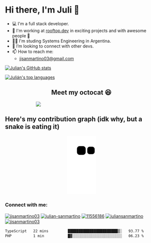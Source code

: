 # Hi there, I'm Juli 👋
- 💻 I'm a full stack developer.
- 🚀 I'm working at [rooftop.dev](https://rooftop.dev) in exciting projects and with awesome people 🤯
- 👨‍🎓 I'm studing Systems Engineering in Argentina.
- 🤝 I’m looking to connect with other devs.
- 📫 How to reach me:
  - jjsanmartino03@gmail.com

[![Julian's GitHub stats](https://github-readme-stats.vercel.app/api?username=jjsanmartino03&count_private=true&show_icons=true&hide=stars,issues)](https://github.com/anuraghazra/github-readme-stats)

[![Julián's top languages](https://github-readme-stats.vercel.app/api/top-langs/?username=jjsanmartino03&hide=Jupyter+Notebook&layout=compact)](https://github.com/anuraghazra/github-readme-stats)

<h2 align='center'>
Meet my octocat 😆
</h3>
<p align='center'>
  <img align='center' style='width:300px;margin:auto;display:flex;justify-content:center' src='https://user-images.githubusercontent.com/58923155/133898287-bf560654-7f3c-44c0-8046-9e8d04aed1a5.png'>
</p>

## Here's my contribution graph (idk why, but a snake is eating it)
<p align='center'>
<img src="https://github.com/jjsanmartino03/jjsanmartino03/blob/output/github-contribution-grid-snake.svg">
</p>
  
<h3 align="left">Connect with me:</h3>
<p align="left">
<a href="https://dev.to/jjsanmartino03" target="blank"><img align="center" src="https://cdn.jsdelivr.net/npm/simple-icons@3.0.1/icons/dev-dot-to.svg" alt="jjsanmartino03" height="30" width="40" /></a>
<a href="https://linkedin.com/in/julian-sanmartino" target="blank"><img align="center" src="https://raw.githubusercontent.com/rahuldkjain/github-profile-readme-generator/master/src/images/icons/Social/linked-in-alt.svg" alt="julian-sanmartino" height="30" width="40" /></a>
<a href="https://stackoverflow.com/users/11556186" target="blank"><img align="center" src="https://raw.githubusercontent.com/rahuldkjain/github-profile-readme-generator/master/src/images/icons/Social/stack-overflow.svg" alt="11556186" height="30" width="40" /></a>
<a href="https://kaggle.com/juliansanmartino" target="blank"><img align="center" src="https://raw.githubusercontent.com/rahuldkjain/github-profile-readme-generator/master/src/images/icons/Social/kaggle.svg" alt="juliansanmartino" height="30" width="40" /></a>
<a href="https://www.hackerrank.com/jjsanmartino03" target="blank"><img align="center" src="https://raw.githubusercontent.com/rahuldkjain/github-profile-readme-generator/master/src/images/icons/Social/hackerrank.svg" alt="jjsanmartino03" height="30" width="40" /></a>
</p>

<!--START_SECTION:waka-->
```text
TypeScript   22 mins         ███████████████████████▒░   93.77 % 
PHP          1 min           █▓░░░░░░░░░░░░░░░░░░░░░░░   06.23 % 
```
<!--END_SECTION:waka-->
